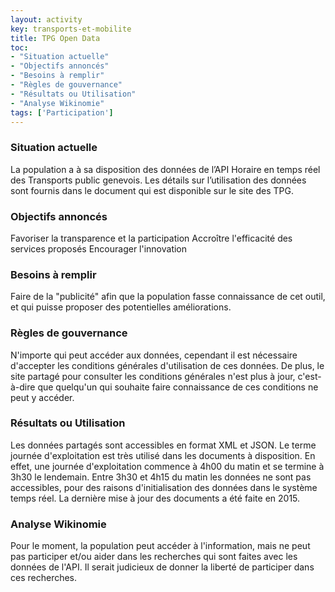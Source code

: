 ```yaml
---
layout: activity
key: transports-et-mobilite
title: TPG Open Data
toc:
- "Situation actuelle"
- "Objectifs annoncés"
- "Besoins à remplir"
- "Règles de gouvernance"
- "Résultats ou Utilisation"
- "Analyse Wikinomie"
tags: ['Participation']
---
```


### Situation actuelle

La population a à sa disposition des données de l’API Horaire en temps réel des
Transports public genevois. Les détails sur l’utilisation des données sont 
fournis dans le document qui est disponible sur le site des TPG.

### Objectifs annoncés

Favoriser la transparence et la participation
Accroître l'efficacité des services proposés
Encourager l'innovation

### Besoins à remplir

Faire de la "publicité" afin que la population fasse connaissance de cet outil,
et qui puisse proposer des potentielles améliorations.

### Règles de gouvernance

N'importe qui peut accéder aux données, cependant il est nécessaire d'accepter
les conditions générales d'utilisation de ces données. De plus, le site partagé
pour consulter les conditions générales n'est plus à jour, c'est-à-dire que 
quelqu'un qui souhaite faire connaissance de ces conditions ne peut y accéder.

### Résultats ou Utilisation

Les données partagés sont accessibles en format XML et JSON.
Le terme journée d'exploitation est très utilisé dans les documents à 
disposition. En effet, une journée d'exploitation commence à 4h00 du matin et 
se termine à 3h30 le lendemain. Entre 3h30 et 4h15 du matin les données ne 
sont pas accessibles, pour des raisons d'initialisation des données dans le 
système temps réel. La dernière mise à jour des documents a été faite en 2015.

### Analyse Wikinomie

Pour le moment, la population peut accéder à l'information, mais ne peut pas 
participer et/ou aider dans les recherches qui sont faites avec les données de 
l'API. Il serait judicieux de donner la liberté de participer dans ces 
recherches.